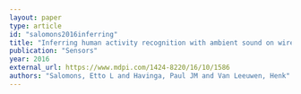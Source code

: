 ```yaml
---
layout: paper
type: article
id: "salomons2016inferring"
title: "Inferring human activity recognition with ambient sound on wireless sensor nodes"
publication: "Sensors"
year: 2016
external_url: https://www.mdpi.com/1424-8220/16/10/1586
authors: "Salomons, Etto L and Havinga, Paul JM and Van Leeuwen, Henk"
---
```


